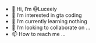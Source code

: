 - 👋 Hi, I’m @Luceeiy
- 👀 I’m interested in gta coding
- 🌱 I’m currently learning nothing 
- 💞️ I’m looking to collaborate on ...
- 📫 How to reach me ...

<!---
Luceeiy/Luceeiy is a ✨ special ✨ repository because its `README.md` (this file) appears on your GitHub profile.
You can click the Preview link to take a look at your changes.
--->
